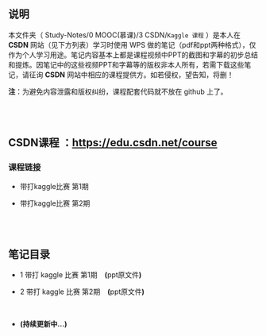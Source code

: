 ## 说明
本文件夹（ Study-Notes/0 MOOC(慕课)/3 CSDN/`Kaggle 课程` ）是本人在 **CSDN** 网站（见下方列表）学习时使用 WPS 做的笔记（pdf和ppt两种格式），仅作为个人学习用途。笔记内容基本上都是课程视频中PPT的截图和字幕的初步总结和提炼。因笔记中的这些视频PPT和字幕等的版权非本人所有，若需下载这些笔记，请征询 **CSDN** 网站中相应的课程提供方。如若侵权，望告知，将删！

**注**：为避免内容泄露和版权纠纷，课程配套代码就不放在 github 上了。


<br>
<br>


## CSDN课程     ：https://edu.csdn.net/course


### 课程链接
* <a href="https://edu.csdn.net/course/detail/36337" style="text-decoration:none">带打kaggle比赛 第1期</a>

* <a href="https://edu.csdn.net/course/detail/36153" style="text-decoration:none">带打kaggle比赛 第2期</a>

<br>
<br>


## 笔记目录
* 1 <a href="https://abrachan.github.io/Study-Notes/0 MOOC(慕课)/3 CSDN/Kaggle 课程/1 带打 kaggle 比赛 第1期.pdf" style="text-decoration:none">带打 kaggle 比赛 第1期</a> &ensp; **(**<a href="https://kdocs.cn/l/chHkYlrbZwwv" style="text-decoration:none">ppt原文件</a>**)**

* 2 <a href="https://abrachan.github.io/Study-Notes/0 MOOC(慕课)/3 CSDN/Kaggle 课程/2 带打 kaggle 比赛 第2期.pdf" style="text-decoration:none">带打 kaggle 比赛 第2期</a> &ensp; **(**<a href="https://kdocs.cn/l/ckaQIczX7BZH" style="text-decoration:none">ppt原文件</a>**)**

<br>

* **(持续更新中...)**
